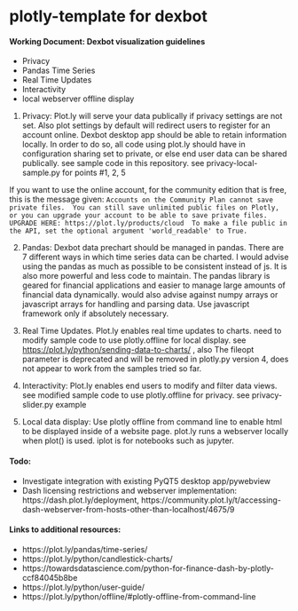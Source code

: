 # plotly-template for dexbot

<h4> Working Document: Dexbot visualization guidelines</h4>
<ul>
<li> Privacy
<li> Pandas Time Series
<li> Real Time Updates
<li> Interactivity
<li> local webserver offline display
</ul>

1. Privacy: Plot.ly will serve your data publically if privacy settings are not set. Also plot settings by default will redirect users to register for an account online. Dexbot desktop app should be able to retain information locally. In order to do so, all code using plot.ly should have in configuration sharing set to private, or else end user data can be shared publically. see sample code in this repository. see privacy-local-sample.py for points #1, 2, 5

If you want to use the online account, for the community edition that is free, this is the message given:
`Accounts on the Community Plan cannot save private files.  You can still save unlimited public files on Plotly, or you can upgrade your account to be able to save private files. UPGRADE HERE: https://plot.ly/products/cloud 
To make a file public in the API, set the optional argument 'world_readable' to True.`

2. Pandas: Dexbot data prechart should be managed in pandas. There are 7 different ways in which time series data can be charted. I would advise using the pandas as much as possible to be consistent instead of js. It is also more powerful and less code to maintain. The pandas library is geared for financial applications and easier to manage large amounts of financial data dynamically. would also advise against numpy arrays or javascript arrays for handling and parsing data. Use javascript framework only if absolutely necessary. 

3. Real Time Updates. Plot.ly enables real time updates to charts. need to modify sample code to use plotly.offline for local display.  see https://plot.ly/python/sending-data-to-charts/ , also The fileopt parameter is deprecated and will be removed in plotly.py version 4, does not appear to work from the samples tried so far. 

4. Interactivity: Plot.ly enables end users to modify and filter data views. see modified sample code to use plotly.offline for privacy. see privacy-slider.py example

5. Local data display:  Use plotly offline from command line to enable html to be displayed inside of a website page.
plot.ly runs a webserver locally when plot() is used. iplot is for notebooks such as jupyter. 


<h4>Todo: </h4>
<ul>
<li> Investigate integration with existing PyQT5 desktop app/pywebview
<li> Dash licensing restrictions and webserver implementation: https://dash.plot.ly/deployment, https://community.plot.ly/t/accessing-dash-webserver-from-hosts-other-than-localhost/4675/9
</ul>

<h4> Links to additional resources: </h4>
<ul>
<li> https://plot.ly/pandas/time-series/                                                                                      
<li> https://plot.ly/python/candlestick-charts/                                                                               
<li> https://towardsdatascience.com/python-for-finance-dash-by-plotly-ccf84045b8be
<li> https://plot.ly/python/user-guide/   
<li>  https://plot.ly/python/offline/#plotly-offline-from-command-line
</ul>
